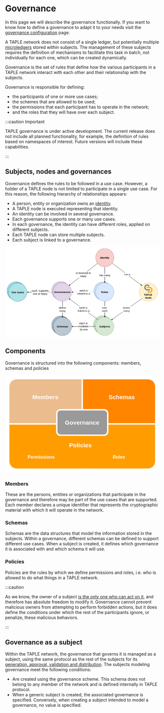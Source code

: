 # Governance
In this page we will describe the governance functionally. If you want to know how to define a governance to adapt it to your needs visit the [governance configuration](../develop/operational-guides/governance-configuration.md) page. 

A TAPLE network does not consist of a single ledger, but potentially multiple [microledgers](./subjects.md#microledger) stored within subjects. The management of these subjects requires the definition of mechanisms to facilitate this task in batch, not individually for each one, which can be created dynamically.

Governance is the set of rules that define how the various participants in a TAPLE network interact with each other and their relationship with the subjects.

Governance is responsible for defining: 
- the participants of one or more use cases; 
- the schemes that are allowed to be used; 
- the permissions that each participant has to operate in the network;
- and the roles that they will have over each subject.  

:::caution Important

TAPLE governance is under active development. The current release does not include all planned functionality, for example, the definition of rules based on namespaces of interest. Future versions will include these capabilities.

:::

## Subjects, nodes and governances

Governance defines the rules to be followed in a use case. However, a holder of a TAPLE node is not limited to participate in a single use case. For this reason, the following hierarchy of relationships appears:
- A person, entity or organization owns an [identity](./identity.md).
- A TAPLE node is executed representing that identity.
- An identity can be involved in several governance.
- Each governance supports one or many use cases.
- In each governance, the identity can have different roles, applied on different subjects.
- Each TAPLE node can store multiple subjects.
- Each subject is linked to a governance.

![Relations](../img/relations.png)

## Components
Governance is structured into the following components: members, schemas and policies

![Governance](../img/governance.png)

### Members
These are the persons, entities or organizations that participate in the governance and therefore may be part of the use cases that are supported. Each member declares a unique identifier that represents the cryptographic material with which it will operate in the network.

### Schemas
Schemas are the data structures that model the information stored in the subjects. Within a governance, different schemas can be defined to support different use cases. When a subject is created, it defines which governance it is associated with and which schema it will use. 

### Policies
Policies are the rules by which we define permissions and roles, i.e. who is allowed to do what things in a TAPLE network. 

:::caution

As we know, the owner of a subject [is the only one who can act on it](./subjects.md#ownership-model), and therefore has absolute freedom to modify it. Governance cannot prevent malicious owners from attempting to perform forbidden actions, but it does define the conditions under which the rest of the participants ignore, or penalize, these malicious behaviors. 

:::

## Governance as a subject
Within the TAPLE network, the governance that governs it is managed as a subject, using the same protocol as the rest of the subjects for its [generation, approval, validation and distribution](../technology/event-life-cycle.md). The subjects modeling governance meet the following conditions: 
- Are created using the governance scheme. This schema does not belong to any member of the network and is defined internally in TAPLE protocol.
- When a generic subject is created, the associated governance is specified. Conversely, when creating a subject intended to model a governance, no value is specified.
